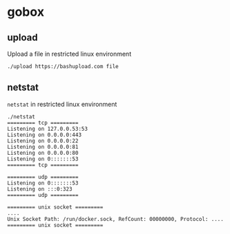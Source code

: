 # gobox
## upload

Upload a file in restricted linux environment
```shell
./upload https://bashupload.com file
```

## netstat

`netstat` in restricted linux environment
```shell
./netstat
========= tcp =========
Listening on 127.0.0.53:53
Listening on 0.0.0.0:443
Listening on 0.0.0.0:22
Listening on 0.0.0.0:81
Listening on 0.0.0.0:80
Listening on 0:::::::53
========= tcp =========

========= udp =========
Listening on 0:::::::53
Listening on :::0:323
========= udp =========

========= unix socket =========
....
Unix Socket Path: /run/docker.sock, RefCount: 00000000, Protocol: ....
========= unix socket =========
```
